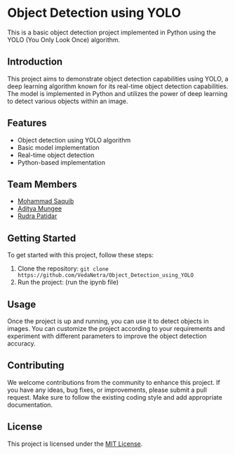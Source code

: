 # Object Detection using YOLO

This is a basic object detection project implemented in Python using the YOLO (You Only Look Once) algorithm.

## Introduction

This project aims to demonstrate object detection capabilities using YOLO, a deep learning algorithm known for its real-time object detection capabilities. The model is implemented in Python and utilizes the power of deep learning to detect various objects within an image.

## Features

- Object detection using YOLO algorithm
- Basic model implementation
- Real-time object detection
- Python-based implementation

## Team Members

- [Mohammad Saquib](https://github.com/saquib34)
- [Aditya Mungee](https://github.com/HeyItsAditya)
- [Rudra Patidar](https://github.com/Rudra1305)

## Getting Started

To get started with this project, follow these steps:

1. Clone the repository: `git clone https://github.com/VedaNetra/Object_Detection_using_YOLO`
2. Run the project: (run the ipynb file)

## Usage

Once the project is up and running, you can use it to detect objects in images. You can customize the project according to your requirements and experiment with different parameters to improve the object detection accuracy.

## Contributing

We welcome contributions from the community to enhance this project. If you have any ideas, bug fixes, or improvements, please submit a pull request. Make sure to follow the existing coding style and add appropriate documentation.

## License

This project is licensed under the [MIT License](LICENSE).
